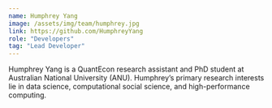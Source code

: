 ```yaml
---
name: Humphrey Yang
image: /assets/img/team/humphrey.jpg
link: https://github.com/HumphreyYang
role: "Developers"
tag: "Lead Developer"
---
```

Humphrey Yang is a QuantEcon research assistant and PhD student at Australian National University (ANU). Humphrey’s primary research interests lie in data science, computational social science, and high-performance computing.